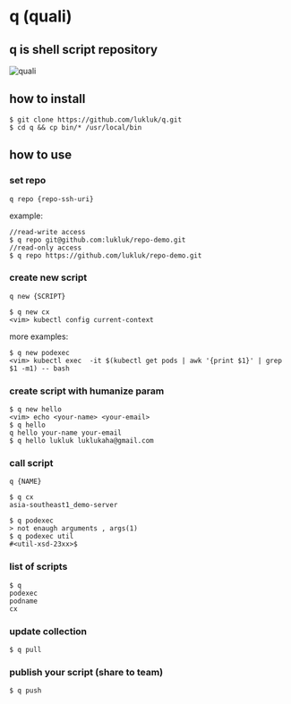 # q (quali)

## q is shell script repository
![quali](https://gallery.kissclipart.com/20180829/qxe/kissclipart-cauldron-halloween-clipart-cauldron-halloween-clip-19b25e2dd7bbaa8a.jpg "")

## how to install

```
$ git clone https://github.com/lukluk/q.git
$ cd q && cp bin/* /usr/local/bin
```

## how to use

### set repo
`q repo {repo-ssh-uri}`

example:

```
//read-write access
$ q repo git@github.com:lukluk/repo-demo.git
//read-only access
$ q repo https://github.com/lukluk/repo-demo.git
```

### create new script
`q new {SCRIPT}`

```
$ q new cx
<vim> kubectl config current-context
````

more examples:

```
$ q new podexec
<vim> kubectl exec  -it $(kubectl get pods | awk '{print $1}' | grep $1 -m1) -- bash
```
### create script with humanize param

```
$ q new hello
<vim> echo <your-name> <your-email>
$ q hello
q hello your-name your-email
$ q hello lukluk luklukaha@gmail.com
```

### call script
`q {NAME}`

```
$ q cx
asia-southeast1_demo-server
```

```
$ q podexec
> not enaugh arguments , args(1)
$ q podexec util
#<util-xsd-23xx>$
```

### list of scripts
```
$ q
podexec
podname
cx
```

### update collection

```
$ q pull
```

### publish your script (share to team)

```
$ q push
```
